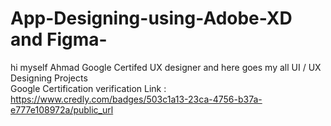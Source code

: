 # App-Designing-using-Adobe-XD and Figma-
hi  myself Ahmad Google Certifed UX designer and here goes my all UI / UX Designing Projects  
Google Certification verification Link : https://www.credly.com/badges/503c1a13-23ca-4756-b37a-e777e108972a/public_url
